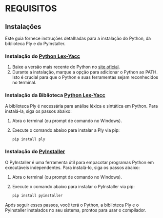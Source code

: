 # REQUISITOS

## Instalações

Este guia fornece instruções detalhadas para a instalação do Python, da biblioteca Ply e do PyInstaller.

### Instalação do [Python Lex-Yacc](https://www.dabeaz.com/ply/ply.html)

1. Baixe a versão mais recente do Python no [site oficial](https://www.python.org/).
2. Durante a instalação, marque a opção para adicionar o Python ao PATH. Isto é crucial para que o Python e suas ferramentas sejam reconhecidos no terminal.

### Instalação da Biblioteca [Python Lex-Yacc](https://www.dabeaz.com/ply/ply.html)

A biblioteca Ply é necessária para análise léxica e sintática em Python. Para instalá-la, siga os passos abaixo:

1. Abra o terminal (ou prompt de comando no Windows).
2. Execute o comando abaixo para instalar a Ply via pip:

    ```bash
    pip install ply
    ```

### Instalação do [PyInstaller](https://pyinstaller.org/en/stable/index.html)

O PyInstaller é uma ferramenta útil para empacotar programas Python em executáveis independentes. Para instalá-lo, siga os passos abaixo:

1. Abra o terminal (ou prompt de comando no Windows).
2. Execute o comando abaixo para instalar o PyInstaller via pip:

    ```bash
    pip install pyinstaller
    ```

Após seguir esses passos, você terá o Python, a biblioteca Ply e o PyInstaller instalados no seu sistema, prontos para usar o compilador.

